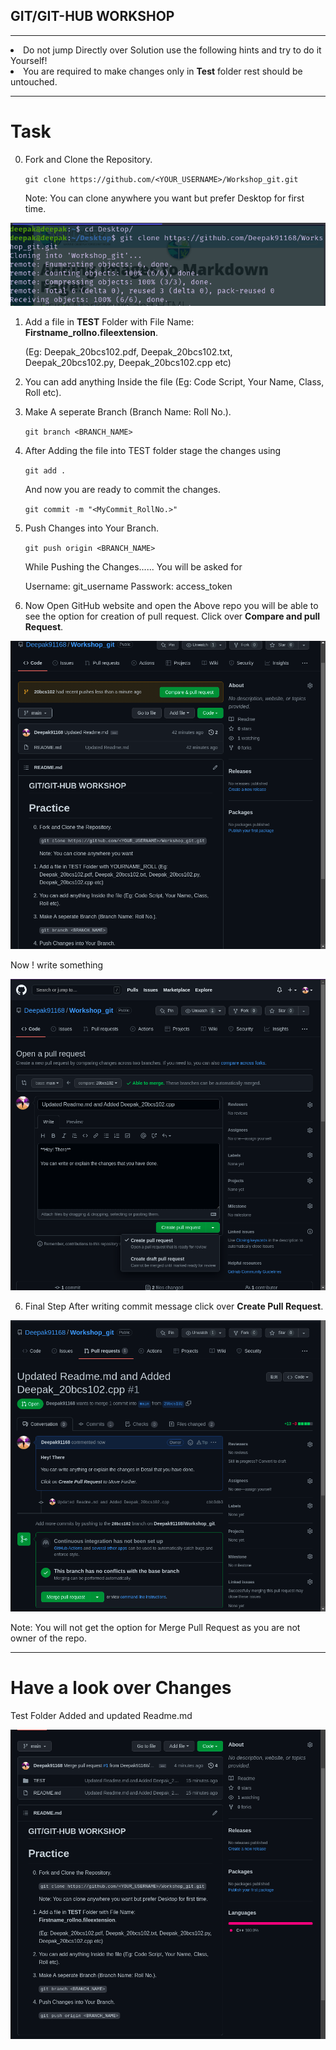 ## GIT/GIT-HUB WORKSHOP

<hr>
<li>
Do not jump Directly over Solution use the following hints and try to do it Yourself!

<li>You are required to make changes only in <strong>Test</strong> folder rest should be untouched.
<hr>

# Task

0. Fork and Clone the Repository.

    `git clone https://github.com/<YOUR_USERNAME>/Workshop_git.git`

    Note: You can clone anywhere you want but prefer Desktop for first time.

![alt text for screen readers](/images/clone.png "Clone")

1. Add a file in <strong>TEST</strong> Folder with File Name: <strong>Firstname_rollno.fileextension</strong>. 

    (Eg: Deepak_20bcs102.pdf, Deepak_20bcs102.txt, Deepak_20bcs102.py, Deepak_20bcs102.cpp etc)

2. You can add anything Inside the file (Eg: Code Script, Your Name, Class, Roll etc).

3. Make A seperate Branch (Branch Name: Roll No.).

    `git branch <BRANCH_NAME>`

4. After Adding the file into TEST folder stage the changes using 

    `git add .`

    And now you are ready to commit the changes.

    `git commit -m "<MyCommit_RollNo.>"`

4. Push Changes into Your Branch.

    `git push origin <BRANCH_NAME>`

    While Pushing the Changes...... You will be asked for

    Username: git_username
    Passwork: access_token

5. Now Open GitHub website and open the Above repo you will be able to see the option for creation of pull request. Click over <strong>Compare and pull Request</strong>.

![alt text for screen readers](/images/PR.png "Compare and Pull request")

Now ! write something

![alt text for screen readers](/images/write.png "Write Final Commit Msg")

6. Final Step After writing commit message click over <strong>Create Pull Request</strong>.

![alt text for screen readers](/images/final.png "Create Pull request")

Note: You will not get the option for Merge Pull Request as you are not owner of the repo.

<hr>

# Have a look over Changes
Test Folder Added and updated Readme.md

![alt text for screen readers](/images/applied-changes.png "Changes")
